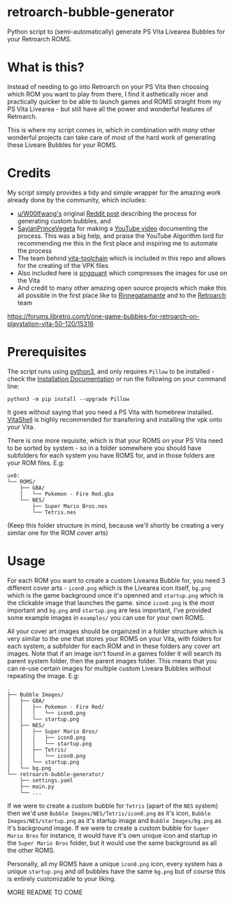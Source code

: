 # retroarch-bubble-generator

Python script to (semi-automatically) generate PS Vita Livearea Bubbles for your Retroarch ROMS.

# What is this?

Instead of needing to go into Retroarch on your PS Vita then choosing which ROM you want to play from there, I find it asthetically nicer and practically quicker to be able to launch games and ROMS straight from my PS Vita Livearea - but still have all the power and wonderful features of Retroarch.

This is where my script comes in, which in combination with _many_ other wonderful projects can take care of most of the hard work of generating these Liveare Bubbles for your ROMS.

# Credits

My script simply provides a tidy and simple wrapper for the amazing work already done by the community, which includes:

- [u/W00lfwang's](https://www.reddit.com/user/W00lfwang/) original [Reddit post](https://www.reddit.com/r/vitahacks/comments/hjmn5k/ps_vita_daedalusx64_and_retroarch_custom_bubbles) describing the process for generating custom bubbles, and
- [SayianPrinceVegeta](https://www.youtube.com/channel/UCjnHt3Hiz7DUzXGwCHY3EWA) for making a [YouTube video](https://youtu.be/umg2zbt-ydo) documenting the process. This was a big help, and praise the YouTube Algorithm lord for recommending me this in the first place and inspiring me to automate the process
- The team behind [vita-toolchain](https://github.com/vitasdk/vita-toolchain) which is included in this repo and allows for the creating of the VPK files
- Also included here is [pngquant](https://pngquant.org/) which compresses the images for use on the Vita
- And credit to many other amazing open source projects which make this all possible in the first place like to [Rinnegatamante](https://github.com/Rinnegatamante) and to the [Retroarch](https://www.retroarch.com/) team

https://forums.libretro.com/t/one-game-bubbles-for-retroarch-on-playstation-vita-50-120/15316

# Prerequisites

The script runs using [python3](https://www.python.org/downloads/), and only requires `Pillow` to be installed - check the [Installation Documentation](https://pillow.readthedocs.io/en/stable/installation.html) or run the following on your command line:

```python3 -m pip install --upgrade Pillow```

It goes without saying that you need a PS Vita with homebrew installed. [VitaShell](https://github.com/TheOfficialFloW/VitaShell/releases) is highly recommended for transfering and installing the vpk onto your Vita.

There is one more requisite, which is that your ROMS on your PS Vita need to be sorted by system - so in a folder somewhere you should have subfolders for each system you have ROMS for, and in those folders are your ROM files. E.g:

```
ux0:
└── ROMS/
    ├── GBA/
    │   └── Pokemon - Fire Red.gba
    └── NES/
        ├── Super Mario Bros.nes
        └── Tetris.nes
```

(Keep this folder structure in mind, because we'll shortly be creating a very similar one for the ROM cover arts)

# Usage

For each ROM you want to create a custom Livearea Bubble for, you need 3 different cover arts - `icon0.png` which is the Livearea icon itself, `bg.png` which is the game background once it's openned and `startup.png` which is the clickable image that launches the game. since `icon0.png` is the most important and `bg.png` and `startup.png` are less important, I've provided some example images in `examples/` you can use for your own ROMS.


All your cover art images should be orgainzed in a folder structure which is very similar to the one that stores your ROMS on your Vita, with folders for each system, a subfolder for each ROM and in these folders any cover art images. Note that if an image isn't found in a games folder it will search its parent system folder, then the parent images folder. This means that you can re-use certain images for multiple custom Liveara Bubbles without repeating the image. E.g:

```
.
├── Bubble Images/
│   ├── GBA/
│   │   ├── Pokemon - Fire Red/
│   │   │   └── icon0.png
│   │   └── startup.png
│   ├── NES/
│   │   ├── Super Mario Bros/
│   │   │   ├── icon0.png
│   │   │   └── startup.png
│   │   ├── Tetris/
│   │   │   └── icon0.png
│   │   └── startup.png
│   └── bg.png
└── retroarch-bubble-generator/
    ├── settings.yaml
    ├── main.py
    └── ...
```

If we were to create a custom bubble for `Tetris` (apart of the `NES` system) then we'd use `Bubble Images/NES/Tetris/icon0.png` as it's icon, `Bubble Images/NES/startup.png` as it's startup image and `Bubble Images/bg.png` as it's background image. If we were to create a custom bubble for `Super Mario Bros` for instance, it would have it's own unique icon and startup in the `Super Mario Bros` folder, but it would use the same background as all the other ROMS.

Personally, all my ROMS have a unique `icon0.png` icon, every system has a unique `startup.png` and _all_ bubbles have the same `bg.png` but of course this is entirely customizable to your liking.


MORE README TO COME
